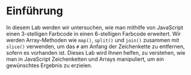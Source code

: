 # Einführung

In diesem Lab werden wir untersuchen, wie man mithilfe von JavaScript einen 3-stelligen Farbcode in einen 6-stelligen Farbcode erweitert. Wir werden Array-Methoden wie `map()`, `split()` und `join()` zusammen mit `slice()` verwenden, um das `#` am Anfang der Zeichenkette zu entfernen, sofern es vorhanden ist. Dieses Lab wird Ihnen helfen, zu verstehen, wie man in JavaScript Zeichenketten und Arrays manipuliert, um ein gewünschtes Ergebnis zu erzielen.
